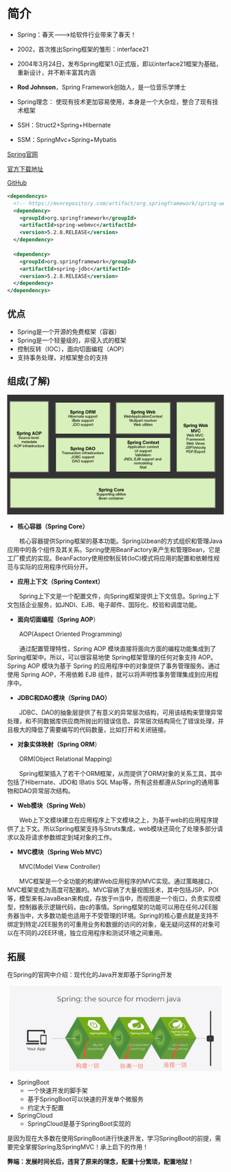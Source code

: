 # 简介

* Spring：春天--->给软件行业带来了春天！
* 2002，首次推出Spring框架的雏形：interface21
* 2004年3月24日，发布Spring框架1.0正式版，即以interface21框架为基础，重新设计，并不断丰富其内涵
* **Rod Johnson**，Spring Framework创始人，是一位音乐学博士
* Spring理念： 使现有技术更加容易使用，本身是一个大杂烩，整合了现有技术框架

* SSH：Struct2+Spring+Hibernate
* SSM：SpringMvc+Spring+Mybatis

[Spring官网](https://spring.io/projects/spring-framework)

[官方下载地址](https://repo.spring.io/release/org/springframework/spring)

[GitHub](https://github.com/spring-projects/spring-framework)



```xml
<dependencys>
  <!-- https://mvnrepository.com/artifact/org.springframework/spring-webmvc -->
  <dependency>
    <groupId>org.springframework</groupId>
    <artifactId>spring-webmvc</artifactId>
    <version>5.2.8.RELEASE</version>
  </dependency>

  <dependency>
    <groupId>org.springframework</groupId>
    <artifactId>spring-jdbc</artifactId>
    <version>5.2.8.RELEASE</version>
  </dependency>
</dependencys>
```

## 优点

* Spring是一个开源的免费框架（容器）
* Spring是一个轻量级的，非侵入式的框架
* 控制反转（IOC），面向切面编程（AOP）
* 支持事务处理，对框架整合的支持

## 组成(了解)

![](../../.vuepress/public/img/learning/spring/1.png)

* **核心容器（Spring Core）**

　　核心容器提供Spring框架的基本功能。Spring以bean的方式组织和管理Java应用中的各个组件及其关系。Spring使用BeanFactory来产生和管理Bean，它是工厂模式的实现。BeanFactory使用控制反转(IoC)模式将应用的配置和依赖性规范与实际的应用程序代码分开。

* **应用上下文（Spring Context）**

　　Spring上下文是一个配置文件，向Spring框架提供上下文信息。Spring上下文包括企业服务，如JNDI、EJB、电子邮件、国际化、校验和调度功能。

* **面向切面编程（Spring AOP**）

　　AOP(Aspect Oriented Programming)

　　通过配置管理特性，Spring AOP 模块直接将面向方面的编程功能集成到了 Spring框架中。所以，可以很容易地使 Spring框架管理的任何对象支持 AOP。Spring AOP 模块为基于 Spring 的应用程序中的对象提供了事务管理服务。通过使用 Spring AOP，不用依赖 EJB 组件，就可以将声明性事务管理集成到应用程序中。

* **JDBC和DAO模块（Spring DAO）**

　　JDBC、DAO的抽象层提供了有意义的异常层次结构，可用该结构来管理异常处理，和不同数据库供应商所抛出的错误信息。异常层次结构简化了错误处理，并且极大的降低了需要编写的代码数量，比如打开和关闭链接。

* **对象实体映射（Spring ORM**）

　　ORM(Object Relational Mapping)

　　Spring框架插入了若干个ORM框架，从而提供了ORM对象的关系工具，其中包括了Hibernate、JDO和 IBatis SQL Map等，所有这些都遵从Spring的通用事物和DAO异常层次结构。

* **Web模块（Spring Web）**

　　Web上下文模块建立在应用程序上下文模块之上，为基于web的应用程序提供了上下文。所以Spring框架支持与Struts集成，web模块还简化了处理多部分请求以及将请求参数绑定到域对象的工作。

* **MVC模块（Spring Web MVC）**

　　MVC(Model View Controller)

　　MVC框架是一个全功能的构建Web应用程序的MVC实现。通过策略接口，MVC框架变成为高度可配置的。MVC容纳了大量视图技术，其中包括JSP、POI等，模型来有JavaBean来构成，存放于m当中，而视图是一个街口，负责实现模型，控制器表示逻辑代码，由c的事情。Spring框架的功能可以用在任何J2EE服务器当中，大多数功能也适用于不受管理的环境。Spring的核心要点就是支持不绑定到特定J2EE服务的可重用业务和数据的访问的对象，毫无疑问这样的对象可以在不同的J2EE环境，独立应用程序和测试环境之间重用。

## 拓展

在Spring的官网中介绍：现代化的Java开发即基于Spring开发

![](../../.vuepress/public/img/learning/spring/2.png)

* SpringBoot
  * 一个快速开发的脚手架
  * 基于SpringBoot可以快速的开发单个微服务
  * 约定大于配置
* SpringCloud
  * SpringCloud是基于SpringBoot实现的
  
是因为现在大多数在使用SpringBoot进行快速开发，学习SpringBoot的前提，需要完全掌握Spring及SpringMVC！承上启下的作用！

**弊端：发展时间长后，违背了原来的理念，配置十分繁琐，配置地狱！**
